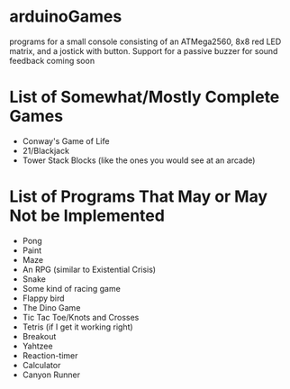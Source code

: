 # arduinoGames
programs for a small console consisting of an ATMega2560, 8x8 red LED matrix, and a jostick with button. Support for a passive buzzer for sound feedback coming soon

# List of Somewhat/Mostly Complete Games
 * Conway's Game of Life
 * 21/Blackjack
 * Tower Stack Blocks (like the ones you would see at an arcade)

# List of Programs That May or May Not be Implemented
 * Pong
 * Paint
 * Maze
 * An RPG (similar to Existential Crisis)
 * Snake
 * Some kind of racing game
 * Flappy bird
 * The Dino Game
 * Tic Tac Toe/Knots and Crosses
 * Tetris (if I get it working right)
 * Breakout
 * Yahtzee
 * Reaction-timer
 * Calculator
 * Canyon Runner
